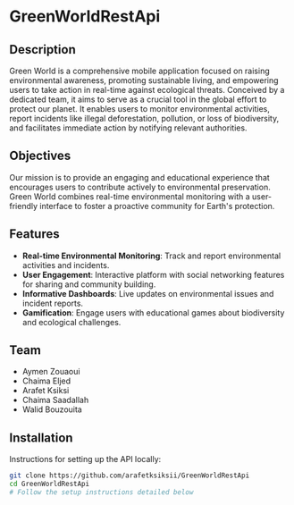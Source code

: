 # GreenWorldRestApi

## Description
Green World is a comprehensive mobile application focused on raising environmental awareness, promoting sustainable living, and empowering users to take action in real-time against ecological threats. Conceived by a dedicated team, it aims to serve as a crucial tool in the global effort to protect our planet. It enables users to monitor environmental activities, report incidents like illegal deforestation, pollution, or loss of biodiversity, and facilitates immediate action by notifying relevant authorities.

## Objectives
Our mission is to provide an engaging and educational experience that encourages users to contribute actively to environmental preservation. Green World combines real-time environmental monitoring with a user-friendly interface to foster a proactive community for Earth's protection.

## Features
- **Real-time Environmental Monitoring**: Track and report environmental activities and incidents.
- **User Engagement**: Interactive platform with social networking features for sharing and community building.
- **Informative Dashboards**: Live updates on environmental issues and incident reports.
- **Gamification**: Engage users with educational games about biodiversity and ecological challenges.

## Team
- Aymen Zouaoui
- Chaima Eljed
- Arafet Ksiksi
- Chaima Saadallah
- Walid Bouzouita

## Installation
Instructions for setting up the API locally:

```bash
git clone https://github.com/arafetksiksii/GreenWorldRestApi
cd GreenWorldRestApi
# Follow the setup instructions detailed below

